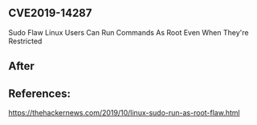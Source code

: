 ## CVE2019-14287
Sudo Flaw Linux Users Can Run Commands As Root Even When They're Restricted

## 
## After 

## References:
https://thehackernews.com/2019/10/linux-sudo-run-as-root-flaw.html
